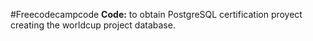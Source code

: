 #Freecodecampcode
**Code:** to obtain PostgreSQL certification proyect creating the worldcup project database.

